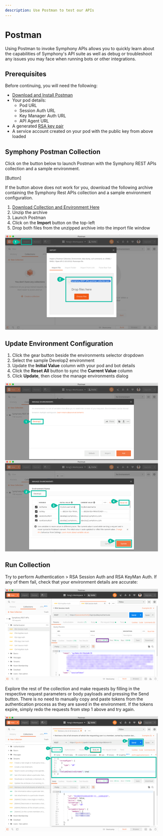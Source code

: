```yaml
---
description: Use Postman to test our APIs
---
```


# Postman

Using Postman to invoke Symphony APIs allows you to quickly learn about the capabilities of Symphony's API suite as well as debug or troubleshoot any issues you may face when running bots or other integrations.

## Prerequisites

Before continuing, you will need the following:

* [Download and Install Postman](https://www.getpostman.com/downloads/)
* Your pod details:
  * Pod URL
  * Session Auth URL
  * Key Manager Auth URL
  * API Agent URL
* A generated [RSA key pair](../../building-bots-on-symphony/authentication/rsa-authentication.md)
* A service account created on your pod with the public key from above loaded

## Symphony Postman Collection

Click on the button below to launch Postman with the Symphony REST APIs collection and a sample environment.

\[Button\]

If the button above does not work for you, download the following archive containing the Symphony Rest APIs collection and a sample environment configuration.

1. [Download Collection and Environment Here](https://filevault.symphony.com/index.php/s/LcoG9wZJcET6Pr4)
2. Unzip the archive
3. Launch Postman
4. Click on the **Import** button on the top-left
5. Drop both files from the unzipped archive into the import file window

![](../../.gitbook/assets/4acca85-postman-import-collection.png)

## Update Environment Configuration

1. Click the gear button beside the environments selector dropdown
2. Select the sample Develop2 environment
3. Update the **Initial Value** column with your pod and bot details
4. Click the **Reset All** button to sync the **Current Value** column
5. Click **Update**, then close the manage environments dialog

![](../../.gitbook/assets/732fbec-postman-update-environment.png)

## Run Collection

Try to perform Authentication &gt; RSA Session Auth and RSA KeyMan Auth. If any of them fail, check that your environment details are accurate:

![](../../.gitbook/assets/159e580-postman-authenticate.png)

Explore the rest of the collection and make requests by filling in the respective request parameters or body payloads and pressing the Send button. There is no need to manually copy and paste tokens from the authentication process as they are saved in the environment. If the tokens expire, simply redo the requests from step 1 above and try again.

![](../../.gitbook/assets/29d3382-postman-list-streams.png)

